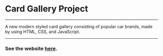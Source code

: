 # Card Gallery Project

---

A new modern styled card gallery consisting of popular car brands, made by using HTML, CSS, and JavaScript.

---

### See the website [here](https://tsimurkurchyshyn.github.io/Card-Gallery-Project/).
